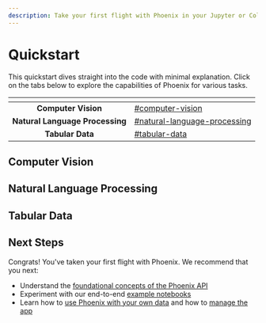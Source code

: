 ```yaml
---
description: Take your first flight with Phoenix in your Jupyter or Colab notebook
---
```


# Quickstart

This quickstart dives straight into the code with minimal explanation. Click on the tabs below to explore the capabilities of Phoenix for various tasks.

<table data-view="cards"><thead><tr><th align="center"></th><th data-hidden data-card-target data-type="content-ref"></th></tr></thead><tbody><tr><td align="center"><strong>Computer Vision</strong></td><td><a href="quickstart.md#computer-vision">#computer-vision</a></td></tr><tr><td align="center"><strong>Natural Language Processing</strong></td><td><a href="quickstart.md#natural-language-processing">#natural-language-processing</a></td></tr><tr><td align="center"><strong>Tabular Data</strong></td><td><a href="quickstart.md#tabular-data">#tabular-data</a></td></tr></tbody></table>

## Computer Vision

## Natural Language Processing

## Tabular Data

## Next Steps

Congrats! You've taken your first flight with Phoenix. We recommend that you next:

* Understand the [foundational concepts of the Phoenix API](concepts/phoenix-basics.md)
* Experiment with our end-to-end [example notebooks](tutorials/notebooks.md)
* Learn how to [use Phoenix with your own data](how-to/define-your-schema.md) and how to [manage the app](how-to/manage-the-app.md)
